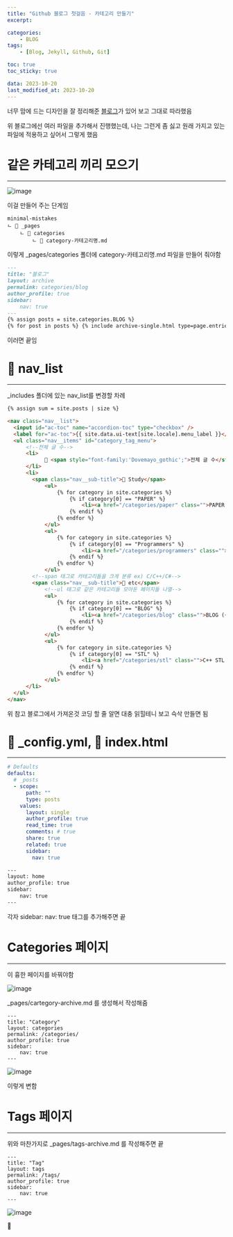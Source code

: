 ```yaml
---
title: "Github 블로그 첫걸음 - 카테고리 만들기"
excerpt:

categories: 
    - BLOG
tags:
    - [Blog, Jekyll, Github, Git]

toc: true
toc_sticky: true

data: 2023-10-20
last_modified_at: 2023-10-20
---
```


너무 맘에 드는 디자인을 잘 정리해준 [블로그](https://ansohxxn.github.io/blog/category)가 있어 보고 그대로 따라했음

위 블로그에선 여러 파일을 추가해서 진행했는데, 나는 그런게 좀 싫고 원래 가지고 있는 파일에 적용하고 싶어서 그렇게 했음

# 같은 카테고리 끼리 모으기
---


![image](https://github.com/oh-gnues-iohc/oh-gnues-iohc.github.io/assets/79557937/f75bc158-8f75-4936-b947-7302ae266a6b)

이걸 만들어 주는 단계임

```
minimal-mistakes
ㄴ 📁 _pages
    ㄴ 📁 categories
        ㄴ 📝 category-카테고리명.md
```

이렇게 _pages/categories 폴더에 category-카테고리명.md 파일을 만들어 줘야함

```md
---
title: "블로그"
layout: archive
permalink: categories/blog
author_profile: true
sidebar:
    nav: true
---
{% assign posts = site.categories.BLOG %}
{% for post in posts %} {% include archive-single.html type=page.entries_layout %} {% endfor %}
```

이러면 끝임

# 📝 nav_list
---

_includes 폴더에 있는 nav_list를 변경할 차례

```html
{% assign sum = site.posts | size %}

<nav class="nav__list">
  <input id="ac-toc" name="accordion-toc" type="checkbox" />
  <label for="ac-toc">{{ site.data.ui-text[site.locale].menu_label }}</label>
  <ul class="nav__items" id="category_tag_menu">
      <!--전체 글 수-->
      <li>
            📂 <span style="font-family:'Dovemayo_gothic';">전체 글 수</style> <span style="font-family:'Dovemayo_gothic';">{{sum}}</style> <span style="font-family:'Dovemayo_gothic';">개</style> 
      </li>
      <li>
        <span class="nav__sub-title">📖 Study</span>
            <ul>
                {% for category in site.categories %}
                    {% if category[0] == "PAPER" %}
                        <li><a href="/categories/paper" class="">PAPER ({{category[1].size}})</a></li>
                    {% endif %}
                {% endfor %}
            </ul>
            <ul>
                {% for category in site.categories %}
                    {% if category[0] == "Programmers" %}
                        <li><a href="/categories/programmers" class="">프로그래머스 ({{category[1].size}})</a></li>
                    {% endif %}
                {% endfor %}
            </ul>
        <!--span 태그로 카테고리들을 크게 분류 ex) C/C++/C#-->
        <span class="nav__sub-title">📝 etc</span>
            <!--ul 태그로 같은 카테고리들 모아둔 페이지들 나열-->
            <ul>
                {% for category in site.categories %}
                    {% if category[0] == "BLOG" %}
                        <li><a href="/categories/blog" class="">BLOG ({{category[1].size}})</a></li>
                    {% endif %}
                {% endfor %}
            </ul>
            <ul>
                {% for category in site.categories %}
                    {% if category[0] == "STL" %}
                        <li><a href="/categories/stl" class="">C++ STL & 표준 ({{category[1].size}})</a></li>
                    {% endif %}
                {% endfor %}
            </ul>
      </li>
  </ul>
</nav>
```

위 참고 블로그에서 가져온것 코딩 할 줄 알면 대충 읽힐테니 보고 슥삭 만들면 됨

# 📝 _config.yml, 📝 index.html
---
```yml
# Defaults
defaults:
  # _posts
  - scope:
      path: ""
      type: posts
    values:
      layout: single
      author_profile: true
      read_time: true
      comments: # true
      share: true
      related: true
      sidebar:
        nav: true
```

```html
---
layout: home
author_profile: true
sidebar:
    nav: true
---
```

각자 sidebar: nav: true 태그를 추가해주면 끝

# Categories 페이지
---

이 흉한 페이지를 바꿔야함

![image](https://github.com/oh-gnues-iohc/oh-gnues-iohc.github.io/assets/79557937/f905d2f0-0026-45f3-ac95-206206e07be5)

_pages/cartegory-archive.md 를 생성해서 작성해줌

```
---
title: "Category"
layout: categories
permalink: /categories/
author_profile: true
sidebar:
    nav: true
---
```
![image](https://github.com/oh-gnues-iohc/oh-gnues-iohc.github.io/assets/79557937/459bdfb8-7b2e-43aa-9601-c243e1642ca7)

이렇게 변함

# Tags 페이지
---

위와 마찬가지로 _pages/tags-archive.md 를 작성해주면 끝
```
---
title: "Tag"
layout: tags
permalink: /tags/
author_profile: true
sidebar:
    nav: true
---
```

![image](https://github.com/oh-gnues-iohc/oh-gnues-iohc.github.io/assets/79557937/5e61e4f9-a788-491b-9549-44a506453f16)

🤗